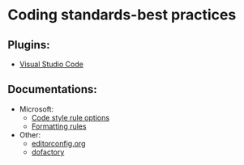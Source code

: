 # Coding standards-best practices

## Plugins:
* [Visual Studio Code](https://marketplace.visualstudio.com/items?itemName=EditorConfig.EditorConfig)


## Documentations:
* Microsoft:
  * [Code style rule options](https://docs.microsoft.com/pt-br/dotnet/fundamentals/code-analysis/code-style-rule-options)
  * [Formatting rules](https://docs.microsoft.com/en-us/dotnet/fundamentals/code-analysis/style-rules/formatting-rules)
* Other:
  * [editorconfig.org](https://editorconfig.org/)
  * [dofactory](https://www.dofactory.com/csharp-coding-standards)
